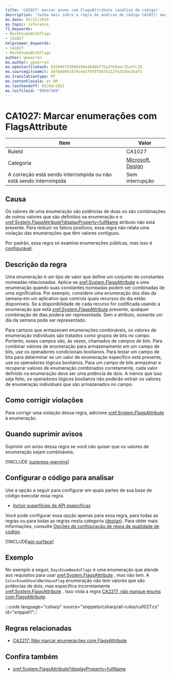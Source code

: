 ```yaml
---
title: 'CA1027: marcar enums com FlagsAttribute (análise de código)'
description: 'Saiba mais sobre a regra de análise de código CA1027: marcar enums com FlagsAttribute'
ms.date: 03/11/2019
ms.topic: reference
f1_keywords:
- MarkEnumsWithFlags
- CA1027
helpviewer_keywords:
- CA1027
- MarkEnumsWithFlags
author: gewarren
ms.author: gewarren
ms.openlocfilehash: b33b8676306649de46d6bff5a3fb5eec7bc47c18
ms.sourcegitcommit: 4df8e005c074ceb1f978f007b222fe253be2baf3
ms.translationtype: MT
ms.contentlocale: pt-BR
ms.lasthandoff: 02/04/2021
ms.locfileid: "99547369"
---
```

# <a name="ca1027-mark-enums-with-flagsattribute"></a>CA1027: Marcar enumerações com FlagsAttribute

| Item                                     | Valor            |
|------------------------------------------|------------------|
| RuleId                                   | CA1027           |
| Categoria                                 | [Microsoft. Design](design-warnings.md) |
| A correção está sendo interrompida ou não está sendo interrompida | Sem interrupção     |

## <a name="cause"></a>Causa

Os valores de uma enumeração são potências de duas ou são combinações de outros valores que são definidos na enumeração e o <xref:System.FlagsAttribute?displayProperty=fullName> atributo não está presente. Para reduzir os falsos positivos, essa regra não relata uma violação das enumerações que têm valores contíguos.

Por padrão, essa regra só examina enumerações públicas, mas isso é [configurável](#configure-code-to-analyze).

## <a name="rule-description"></a>Descrição da regra

Uma enumeração é um tipo de valor que define um conjunto de constantes nomeadas relacionadas. Aplica-se <xref:System.FlagsAttribute> a uma enumeração quando suas constantes nomeadas podem ser combinadas de uma significativa. Por exemplo, considere uma enumeração dos dias da semana em um aplicativo que controla quais recursos do dia estão disponíveis. Se a disponibilidade de cada recurso for codificada usando a enumeração que está <xref:System.FlagsAttribute> presente, qualquer combinação de dias poderá ser representada. Sem o atributo, somente um dia da semana pode ser representado.

Para campos que armazenam enumerações combináveis, os valores de enumeração individuais são tratados como grupos de bits no campo. Portanto, esses campos são, às vezes, chamados de *campos de bits*. Para combinar valores de enumeração para armazenamento em um campo de bits, use os operadores condicionais boolianos. Para testar um campo de bits para determinar se um valor de enumeração específico está presente, use os operadores lógicos boolianos. Para um campo de bits armazenar e recuperar valores de enumeração combinados corretamente, cada valor definido na enumeração deve ser uma potência de dois. A menos que isso seja feito, os operadores lógicos boolianos não poderão extrair os valores de enumeração individuais que são armazenados no campo.

## <a name="how-to-fix-violations"></a>Como corrigir violações

Para corrigir uma violação dessa regra, adicione <xref:System.FlagsAttribute> à enumeração.

## <a name="when-to-suppress-warnings"></a>Quando suprimir avisos

Suprimir um aviso dessa regra se você não quiser que os valores de enumeração sejam combináveis.

[!INCLUDE [suppress-warning](../../../../includes/code-analysis/suppress-warning.md)]

## <a name="configure-code-to-analyze"></a>Configurar o código para analisar

Use a opção a seguir para configurar em quais partes de sua base de código executar essa regra.

- [Incluir superfícies de API específicas](#include-specific-api-surfaces)

Você pode configurar essa opção apenas para essa regra, para todas as regras ou para todas as regras nesta categoria ([design](design-warnings.md)). Para obter mais informações, consulte [Opções de configuração de regra de qualidade de código](../code-quality-rule-options.md).

[!INCLUDE[api-surface](~/includes/code-analysis/api-surface.md)]

## <a name="example"></a>Exemplo

No exemplo a seguir, `DaysEnumNeedsFlags` é uma enumeração que atende aos requisitos para usar <xref:System.FlagsAttribute> , mas não tem. A `ColorEnumShouldNotHaveFlag` enumeração não tem valores que são potências de dois, mas especifica incorretamente <xref:System.FlagsAttribute> . Isso viola a regra [CA2217: não marque enums com FlagsAttribute](ca2217.md).

:::code language="csharp" source="snippets/csharp/all-rules/ca1027.cs" id="snippet1":::

## <a name="related-rules"></a>Regras relacionadas

- [CA2217: Não marcar enumerações com FlagsAttribute](ca2217.md)

## <a name="see-also"></a>Confira também

- <xref:System.FlagsAttribute?displayProperty=fullName>
